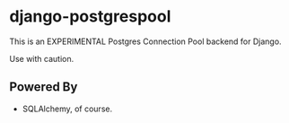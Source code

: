 django-postgrespool
===================

This is an EXPERIMENTAL Postgres Connection Pool backend for Django.

Use with caution.


Powered By
----------

- SQLAlchemy, of course.